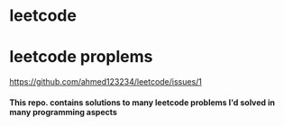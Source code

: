 # leetcode

<h1> leetcode proplems</h1>

https://github.com/ahmed123234/leetcode/issues/1

<h4> This repo. contains solutions to many leetcode problems I'd solved in many programming aspects</h4>
